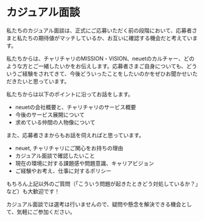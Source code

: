 # カジュアル面談

私たちのカジュアル面談は、正式にご応募いただく前の段階において、応募者さまと私たちの期待値がマッチしているか、お互いに確認する機会だと考えています。

私たちからは、チャリチャリのMISSION・VISION、neuetのカルチャー、どのような方とご一緒したいかをお伝えします。応募者さまご自身についても、どういうご経験をされてきて、今後どういったことをしたいのかをぜひお聞かせいただきたいと思っています。

私たちからは以下のポイントに沿ってお話をします。

- neuetの会社概要と、チャリチャリのサービス概要
- 今後のサービス展開について
- 求めている仲間の人物像について

また、応募者さまからもお話を伺えればと思っています。

- neuet, チャリチャリにご関心をお持ちの理由
- カジュアル面談で確認したいこと
- 現在の環境に対する課題感や問題意識、キャリアビジョン
- ご経験やお考え、仕事に対するポリシー

もちろん上記以外のご質問（「こういう問題が起きたときどう対処しているか？」など）も大歓迎です！

カジュアル面談では選考は行いませんので、疑問や懸念を解決できる機会として、気軽にご参加ください。
